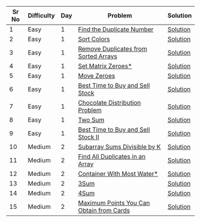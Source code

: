 | Sr No | Difficulty | Day | Problem                                                                                                             | Solution                                                           |
| ----- | ---------- | --- | ------------------------------------------------------------------------------------------------------------------- | ------------------------------------------------------------------ |
| 1     | Easy       | 1   | [Find the Duplicate Number](https://leetcode.com/problems/find-the-duplicate-number/)                               | [Solution](./Easy/Arrays/Find_the_Duplicate_Number.cpp)            |
| 2     | Easy       | 1   | [Sort Colors](https://leetcode.com/problems/sort-colors/)                                                           | [Solution](./Easy/Arrays/Sort_Colors.cpp)                          |
| 3     | Easy       | 1   | [Remove Duplicates from Sorted Arrays](https://leetcode.com/problems/remove-duplicates-from-sorted-array/)          | [Solution](./Easy/Arrays/Remove_Duplicates_from_Sorted_Arrays.cpp) |
| 4     | Easy       | 1   | [Set Matrix Zeroes\*](https://leetcode.com/problems/set-matrix-zeroes/)                                             | [Solution](./Easy/Arrays/Set_Matrix_Zeroes.cpp)                    |
| 5     | Easy       | 1   | [Move Zeroes](https://leetcode.com/problems/move-zeroes/)                                                           | [Solution](./Easy/Arrays/Move_Zeroes.cpp)                          |
| 6     | Easy       | 1   | [Best Time to Buy and Sell Stock](https://leetcode.com/problems/best-time-to-buy-and-sell-stock/)                   | [Solution](./Easy/Best_Time_to_Buy_and_Sell_Stock.cpp)             |
| 7     | Easy       | 1   | [Chocolate Distribution Problem](https://practice.geeksforgeeks.org/problems/chocolate-distribution-problem3825/1)  | [Solution](./Easy/Chocolate_Distribution_Problem.cpp)              |
| 8     | Easy       | 1   | [Two Sum](https://leetcode.com/problems/two-sum/)                                                                   | [Solution](./Easy/Two_Sum.cpp)                                     |
| 9     | Easy       | 1   | [Best Time to Buy and Sell Stock II](https://leetcode.com/problems/best-time-to-buy-and-sell-stock-ii/)             | [Solution](./Easy/Best_Time_to_Buy_and_Sell_Stock_II.cpp)          |
| 10    | Medium     | 2   | [Subarray Sums Divisible by K](https://leetcode.com/problems/subarray-sums-divisible-by-k/)                         | [Solution](./Medium/Subarray_Sums_Divisible_by_K.cpp)              |
| 11    | Medium     | 2   | [Find All Duplicates in an Array](https://leetcode.com/problems/find-all-duplicates-in-an-array/)                   | [Solution](./Medium/Find_All_Duplicates_in_an_Array.cpp)           |
| 12    | Medium     | 2   | [Container With Most Water\*](https://leetcode.com/problems/container-with-most-water/)                             | [Solution](./Medium/Container_With_Most_Water.cpp)                 |
| 13    | Medium     | 2   | [3Sum](https://leetcode.com/problems/3sum/)                                                                         | [Solution](./Medium/3Sum.cpp)                                      |
| 14    | Medium     | 2   | [4Sum](https://leetcode.com/problems/4sum/)                                                                         | [Solution](./Medium/4Sum.cpp)                                      |
| 15    | Medium     | 2   | [Maximum Points You Can Obtain from Cards](https://leetcode.com/problems/maximum-points-you-can-obtain-from-cards/) | [Solution](./Medium/Maximum_Points_You_Can_Obtain_from_Cards.cpp)  |
